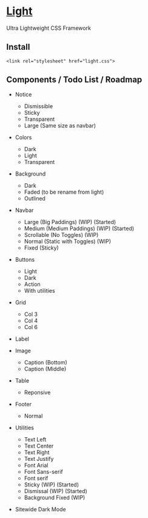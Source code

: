 # [Light](http://cquanu.github.io/light.css/)

Ultra Lightweight CSS Framework

## Install

```
<link rel="stylesheet" href="light.css">
```

## Components / Todo List / Roadmap

- Notice
    - Dismissible
    - Sticky
    - Transparent
    - Large (Same size as navbar)
    
- Colors
    - Dark
    - Light
    - Transparent
    
- Background
    - Dark
    - Faded (to be rename from light)
    - Outlined

- Navbar
    - Large (Big Paddings) (WIP) (Started)
    - Medium (Medium Paddings) (WIP) (Started)
    - Scrollable (No Toggles) (WIP)
    - Normal (Static with Toggles) (WIP)
    - Fixed (Sticky)
    
- Buttons
    - Light
    - Dark
    - Action
    - With utilities
        
- Grid
    - Col 3
    - Col 4
    - Col 6
    
- Label

- Image
    - Caption (Bottom)
    - Caption (Middle)
    

    
- Table
    - Reponsive
    
- Footer
    - Normal
    
- Utilities
    - Text Left
    - Text Center
    - Text Right
    - Text Justify
    - Font Arial
    - Font Sans-serif
    - Font serif
    - Sticky (WIP) (Started)
    - Dismissal (WIP) (Started)
    - Background Fixed (WIP)

- Sitewide Dark Mode